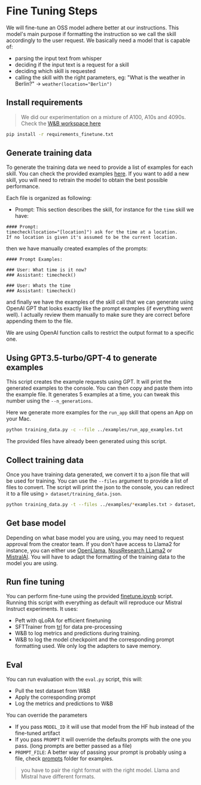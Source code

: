 # Fine Tuning Steps

We will fine-tune an OSS model adhere better at our instructions. This model's main purpose if formatting the instruction so we call the skill accordingly to the user request. We basically need a model that is capable of:
- parsing the input text from whisper
- deciding if the input text is a request for a skill
- deciding which skill is requested
- calling the skill with the right parameters, eg: "What is the weather in Berlin?" -> `weather(location="Berlin")`


## Install requirements

> We did our experimentation on a mixture of A100, A10s and 4090s. Check the [W&B workspace here](https://wandb.ai/l2k2/otto)

```bash
pip install -r requirements_finetune.txt
```

## Generate training data

To generate the training data we need to provide a list of examples for each skill. You can check the provided examples [here](examples/). If you want to add a new skill, you will need to retrain the model to obtain the best possible performance.

Each file is organized as following:
- Prompt: This section describes the skill, for instance for the `time` skill we have:
```
#### Prompt:
timecheck(location="[location]") ask for the time at a location. 
If no location is given it's assumed to be the current location.
```
then we have manually created examples of the prompts:
```
#### Prompt Examples:

### User: What time is it now?
### Assistant: timecheck()

### User: Whats the time
### Assistant: timecheck()
```
and finally we have the examples of the skill call that we can generate using OpenAI GPT that looks exactly like the prompt examples (if everything went well). I actually review them manually to make sure they are correct before appending them to the file.

We are using OpenAI function calls to restrict the output format to a specific one.

## Using GPT3.5-turbo/GPT-4 to generate examples

This script creates the example requests using GPT. It will print the generated examples to the console. You can then copy and paste them into the example file. It generates 5 examples at a time, you can tweak this number using the `--n_generations`.


Here we generate more examples for the `run_app` skill that opens an App on your Mac.

```bash
python training_data.py -c --file ../examples/run_app_examples.txt
```

The provided files have already been generated using this script.

## Collect training data

Once you have training data generated, we convert it to a json file that will be used for training. You can use the `--files` argument to provide a list of files to convert. The script will print the json to the console, you can redirect it to a file using `> dataset/training_data.json`.

```bash
python training_data.py -t --files ../examples/*examples.txt > dataset/training_data.json
```

## Get base model

Depending on what base model you are using, you may need to request approval from the creator team. 
If you don't have access to Llama2 for instance, you can either use [OpenLlama](https://huggingface.co/openlm-research), [NousResearch LLama2](https://huggingface.co/NousResearch/Llama-2-7b-hf) or [MistralAI](https://huggingface.co/mistralai/Mistral-7B-Instruct-v0.1). You will have to adapt the formatting of the training data to the model you are using.

## Run fine tuning

You can perform fine-tune using the provided [finetune.ipynb](finetune.ipynb) script. Running this script with everything as default will reproduce our Mistral Instruct experiments.
It uses:
- Peft with qLoRA for efficient finetuning
- SFTTrainer from [trl](https://github.com/huggingface/trl/blob/main/trl/trainer/sft_trainer.py) for data pre-processing
- W&B to log metrics and predictions during training.
- W&B to log the model checkpoint and the corresponding prompt formatting used. We only log the adapters to save memory.

## Eval

You can run evaluation with the `eval.py` script, this will:
- Pull the test dataset from W&B
- Apply the corresponding prompt
- Log the metrics and predictions to W&B

You can override the parameters
- If you pass `MODEL_ID` it will use that model from the HF hub instead of the fine-tuned artifact
- If you pass `PROMPT` it will override the defaults prompts with the one you pass. (long prompts are better passed as a file)
- `PROMPT_FILE`: A better way of passing your prompt is probably using a file, check [prompts](prompts) folder for examples.

> you have to pair the right format with the right model. Llama and Mistral have different formats.